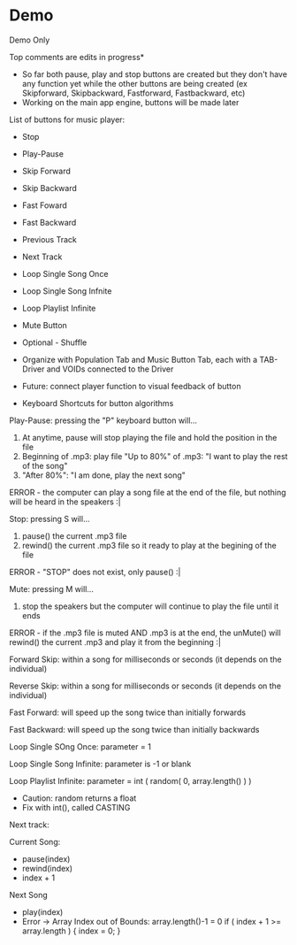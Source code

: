 # Demo

Demo Only

Top comments are edits in progress*

- So far both pause, play and stop buttons are created but they don't have any function yet while the other buttons are being created (ex Skipforward, Skipbackward, Fastforward, Fastbackward, etc)
- Working on the main app engine, buttons will be made later

List of buttons for music player:

- Stop
- Play-Pause
- Skip Forward
- Skip Backward
- Fast Foward
- Fast Backward
- Previous Track
- Next Track
- Loop Single Song Once
- Loop Single Song Infnite
- Loop Playlist Infinite
- Mute Button
- Optional - Shuffle

- Organize with Population Tab and Music Button Tab, each with a TAB-Driver and VOIDs connected to the Driver
- Future: connect player function to visual feedback of button
- Keyboard Shortcuts for button algorithms

Play-Pause: pressing the "P" keyboard button will...

1. At anytime, pause will stop playing the file and hold the position in the file
2. Beginning of .mp3: play file
"Up to 80%" of .mp3: "I want to play the rest of the song"
3. "After 80%": "I am done, play the next song"

ERROR - the computer can play a song file at the end of the file, but nothing will be heard in the speakers :|

Stop: pressing S will...

1. pause() the current .mp3 file
2. rewind() the current .mp3 file so it ready to play at the begining of the file

ERROR - "STOP" does not exist, only pause() :|

Mute: pressing M will...

1. stop the speakers but the computer will continue to play the file until it ends

ERROR - if the .mp3 file is muted AND .mp3 is at the end, the unMute() will rewind() the current .mp3 and play it from the beginning :|

Forward Skip: within a song for milliseconds or seconds (it depends on the individual)

Reverse Skip: within a song for milliseconds or seconds (it depends on the individual)

Fast Forward: will speed up the song twice than initially forwards

Fast Backward: will speed up the song twice than initially backwards

Loop Single SOng Once: parameter = 1

Loop Single Song Infinite: parameter is -1 or blank

Loop Playlist Infinite: parameter = int ( random( 0, array.length() ) )

- Caution: random returns a float
- Fix with int(), called CASTING

Next track:

Current Song:

- pause(index)
- rewind(index)
- index + 1

Next Song

- play(index)
- Error -> Array Index out of Bounds: array.length()-1 = 0
if ( index + 1 >= array.length ) { index = 0; }
